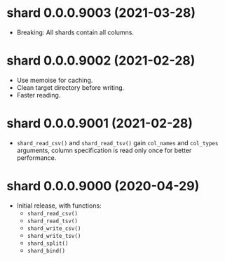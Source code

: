 <!-- NEWS.md is maintained by https://cynkra.github.io/fledge, do not edit -->

# shard 0.0.0.9003 (2021-03-28)

- Breaking: All shards contain all columns.


# shard 0.0.0.9002 (2021-02-28)

- Use memoise for caching.
- Clean target directory before writing.
- Faster reading.


# shard 0.0.0.9001 (2021-02-28)

- `shard_read_csv()` and `shard_read_tsv()` gain `col_names` and `col_types` arguments, column specification is read only once for better performance.


# shard 0.0.0.9000 (2020-04-29)

- Initial release, with functions:
    - `shard_read_csv()`
    - `shard_read_tsv()`
    - `shard_write_csv()`
    - `shard_write_tsv()`
    - `shard_split()`
    - `shard_bind()`
